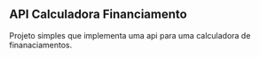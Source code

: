 ## API Calculadora Financiamento

Projeto simples que implementa uma api para uma calculadora de finanaciamentos.
